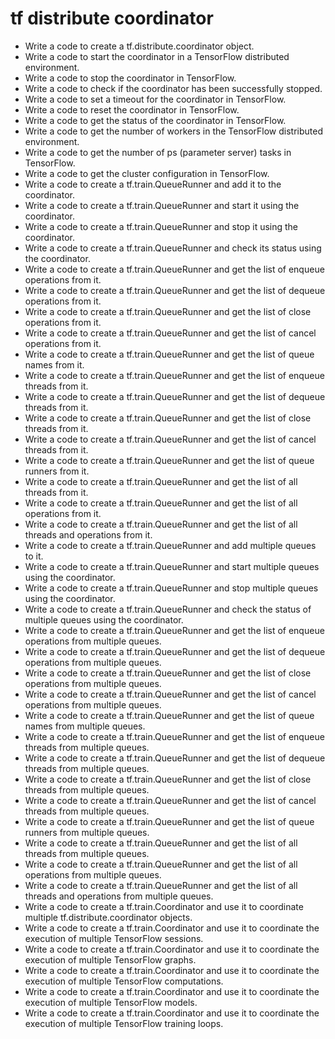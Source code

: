# tf distribute coordinator

- Write a code to create a tf.distribute.coordinator object.
- Write a code to start the coordinator in a TensorFlow distributed environment.
- Write a code to stop the coordinator in TensorFlow.
- Write a code to check if the coordinator has been successfully stopped.
- Write a code to set a timeout for the coordinator in TensorFlow.
- Write a code to reset the coordinator in TensorFlow.
- Write a code to get the status of the coordinator in TensorFlow.
- Write a code to get the number of workers in the TensorFlow distributed environment.
- Write a code to get the number of ps (parameter server) tasks in TensorFlow.
- Write a code to get the cluster configuration in TensorFlow.
- Write a code to create a tf.train.QueueRunner and add it to the coordinator.
- Write a code to create a tf.train.QueueRunner and start it using the coordinator.
- Write a code to create a tf.train.QueueRunner and stop it using the coordinator.
- Write a code to create a tf.train.QueueRunner and check its status using the coordinator.
- Write a code to create a tf.train.QueueRunner and get the list of enqueue operations from it.
- Write a code to create a tf.train.QueueRunner and get the list of dequeue operations from it.
- Write a code to create a tf.train.QueueRunner and get the list of close operations from it.
- Write a code to create a tf.train.QueueRunner and get the list of cancel operations from it.
- Write a code to create a tf.train.QueueRunner and get the list of queue names from it.
- Write a code to create a tf.train.QueueRunner and get the list of enqueue threads from it.
- Write a code to create a tf.train.QueueRunner and get the list of dequeue threads from it.
- Write a code to create a tf.train.QueueRunner and get the list of close threads from it.
- Write a code to create a tf.train.QueueRunner and get the list of cancel threads from it.
- Write a code to create a tf.train.QueueRunner and get the list of queue runners from it.
- Write a code to create a tf.train.QueueRunner and get the list of all threads from it.
- Write a code to create a tf.train.QueueRunner and get the list of all operations from it.
- Write a code to create a tf.train.QueueRunner and get the list of all threads and operations from it.
- Write a code to create a tf.train.QueueRunner and add multiple queues to it.
- Write a code to create a tf.train.QueueRunner and start multiple queues using the coordinator.
- Write a code to create a tf.train.QueueRunner and stop multiple queues using the coordinator.
- Write a code to create a tf.train.QueueRunner and check the status of multiple queues using the coordinator.
- Write a code to create a tf.train.QueueRunner and get the list of enqueue operations from multiple queues.
- Write a code to create a tf.train.QueueRunner and get the list of dequeue operations from multiple queues.
- Write a code to create a tf.train.QueueRunner and get the list of close operations from multiple queues.
- Write a code to create a tf.train.QueueRunner and get the list of cancel operations from multiple queues.
- Write a code to create a tf.train.QueueRunner and get the list of queue names from multiple queues.
- Write a code to create a tf.train.QueueRunner and get the list of enqueue threads from multiple queues.
- Write a code to create a tf.train.QueueRunner and get the list of dequeue threads from multiple queues.
- Write a code to create a tf.train.QueueRunner and get the list of close threads from multiple queues.
- Write a code to create a tf.train.QueueRunner and get the list of cancel threads from multiple queues.
- Write a code to create a tf.train.QueueRunner and get the list of queue runners from multiple queues.
- Write a code to create a tf.train.QueueRunner and get the list of all threads from multiple queues.
- Write a code to create a tf.train.QueueRunner and get the list of all operations from multiple queues.
- Write a code to create a tf.train.QueueRunner and get the list of all threads and operations from multiple queues.
- Write a code to create a tf.train.Coordinator and use it to coordinate multiple tf.distribute.coordinator objects.
- Write a code to create a tf.train.Coordinator and use it to coordinate the execution of multiple TensorFlow sessions.
- Write a code to create a tf.train.Coordinator and use it to coordinate the execution of multiple TensorFlow graphs.
- Write a code to create a tf.train.Coordinator and use it to coordinate the execution of multiple TensorFlow computations.
- Write a code to create a tf.train.Coordinator and use it to coordinate the execution of multiple TensorFlow models.
- Write a code to create a tf.train.Coordinator and use it to coordinate the execution of multiple TensorFlow training loops.